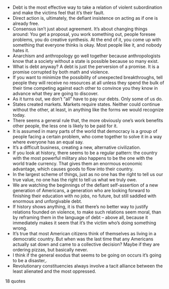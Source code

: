  - Debt is the most effective way to take a relation of violent subordination and make the victims feel that it’s their fault.
 - Direct action is, ultimately, the defiant insistence on acting as if one is already free.
 - Consensus isn’t just about agreement. It’s about changing things around: You get a proposal, you work something out, people foresee problems, you do creative synthesis. At the end of it, you come up with something that everyone thinks is okay. Most people like it, and nobody hates it.
 - Anarchism and anthropology go well together because anthropologists know that a society without a state is possible because so many exist.
 - What is debt anyway? A debt is just the perversion of a promise. It is a promise corrupted by both math and violence.
 - If you want to minimize the possibility of unexpected breakthroughs, tell people they will receive no resources at all unless they spend the bulk of their time competing against each other to convince you they know in advance what they are going to discover.
 - As it turns out, we don’t “all” have to pay our debts. Only some of us do.
 - States created markets. Markets require states. Neither could continue without the other, at least, in anything like the forms we would recognize today.
 - There seems a general rule that, the more obviously one’s work benefits other people, the less one is likely to be paid for it.
 - It is assumed in many parts of the world that democracy is a group of people facing a certain problem, who come together to solve it in a way where everyone has an equal say.
 - It’s a difficult business, creating a new, alternative civilization.
 - If you look at history, there seems to be a regular pattern: the country with the most powerful military also happens to be the one with the world trade currency. That gives them an enormous economic advantage, which causes goods to flow into their country.
 - In the largest scheme of things, just as no one has the right to tell us our true value, no one has the right to tell us what we truly owe.
 - We are watching the beginnings of the defiant self-assertion of a new generation of Americans, a generation who are looking forward to finishing their education with no jobs, no future, but still saddled with enormous and unforgivable debt.
 - If history shows anything, it is that there’s no better way to justify relations founded on violence, to make such relations seem moral, than by reframing them in the language of debt – above all, because it immediately makes it seem that it’s the victim who’s doing something wrong.
 - It’s true that most American citizens think of themselves as living in a democratic country. But when was the last time that any Americans actually sat down and came to a collective decision? Maybe if they are ordering pizzas, but basically never.
 - I think if the general exodus that seems to be going on occurs it’s going to be a disaster,.
 - Revolutionary constituencies always involve a tacit alliance between the least alienated and the most oppressed.

18 quotes
